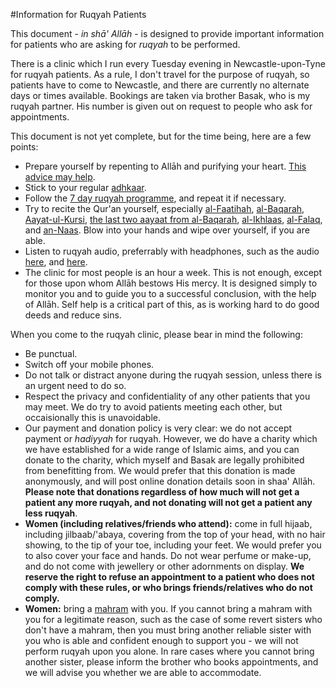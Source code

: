 [title: Information for Ruqyah Patients - muhammadtim.com]:/
[menu: Ruqyah Information]:/
[menu-locgroup: ruqyah]:/
[order: 5]:/

#Information for Ruqyah Patients

This document - *in shā' Allāh* - is designed to provide important information for patients who are asking for *ruqyah* to be performed. 

There is a clinic which I run every Tuesday evening in Newcastle-upon-Tyne for ruqyah patients. As a rule, I don't travel for the purpose of ruqyah, so patients have to come to Newcastle, and there are currently no alternate days or times available. Bookings are taken via brother Basak, who is my ruqyah partner. His number is given out on request to people who ask for appointments.

This document is not yet complete, but for the time being, here are a few points:

* Prepare yourself by repenting to Allāh and purifying your heart. [This advice may help](/advice).
* Stick to your regular [adhkaar](/protectys).
* Follow the [7 day ruqyah programme](/7dayrd), and repeat it if necessary.
* Try to recite the Qur'an yourself, especially [al-Faatihah](http://quran.com/1), [al-Baqarah](http://quran.com/2), [Aayat-ul-Kursi](http://quran.com/2/255), [the last two aayaat from al-Baqarah](http://quran.com/2/285-286), [al-Ikhlaas](http://quran.com/112), [al-Falaq](http://quran.com/113), and [an-Naas](http://quran.com/114). Blow into your hands and wipe over yourself, if you are able.
*  Listen to ruqyah audio, preferrably with headphones, such as the audio [here](http://quranaudiodownload.com/audio/ruqyah/Sheikh_Ahmed_Bin_Ali_Al-Ajmy_Ruqya.mp3), and [here](http://youtu.be/0O0Q_-oc1rU).
*  The clinic for most people is an hour a week. This is not enough, except for those upon whom Allāh bestows His mercy. It is designed simply to monitor you and to guide you to a successful conclusion, with the help of Allāh. Self help is a critical part of this, as is working hard to do good deeds and reduce sins.

When you come to the ruqyah clinic, please bear in mind the following:

* Be punctual.
* Switch off your mobile phones.
* Do not talk or distract anyone during the ruqyah session, unless there is an urgent need to do so.
* Respect the privacy and confidentiality of any other patients that you may meet. We do try to avoid patients meeting each other, but occaisionally this is unavoidable.
*  Our payment and donation policy is very clear: we do not accept payment or *hadiyyah* for ruqyah. However, we do have a charity which we have established for a wide range of Islamic aims, and you can donate to the charity, which myself and Basak are legally prohibited from benefitting from. We would prefer that this donation is made anonymously, and will post online donation details soon in shaa' Allāh. **Please note that donations regardless of how much will not get a patient any more ruqyah, and not donating will not get a patient any less ruqyah**.
* **Women (including relatives/friends who attend):** come in full hijaab, including jilbaab/'abaya, covering from the top of your head, with no hair showing, to the tip of your toe, including your feet. We would prefer you to also cover your face and hands. Do not wear perfume or make-up, and do not come with jewellery or other adornments on display.  **We reserve the right to refuse an appointment to a patient who does not comply with these rules, or who brings friends/relatives who do not comply.**
* **Women:** bring a [mahram](http://islamqa.com/en/ref/137095/mahram) with you. If you cannot bring a mahram with you for a legitimate reason, such as the case of some revert sisters who don't have a mahram, then you must bring another reliable sister with you who is able and confident enough to support you - we will not perform ruqyah upon you alone. In rare cases where you cannot bring another sister, please inform the brother who books appointments, and we will advise you whether we are able to accommodate.

